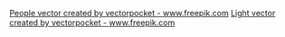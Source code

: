 <a href='https://www.freepik.com/vectors/people'>People vector created by vectorpocket - www.freepik.com</a>
<a href='https://www.freepik.com/vectors/light'>Light vector created by vectorpocket - www.freepik.com</a>